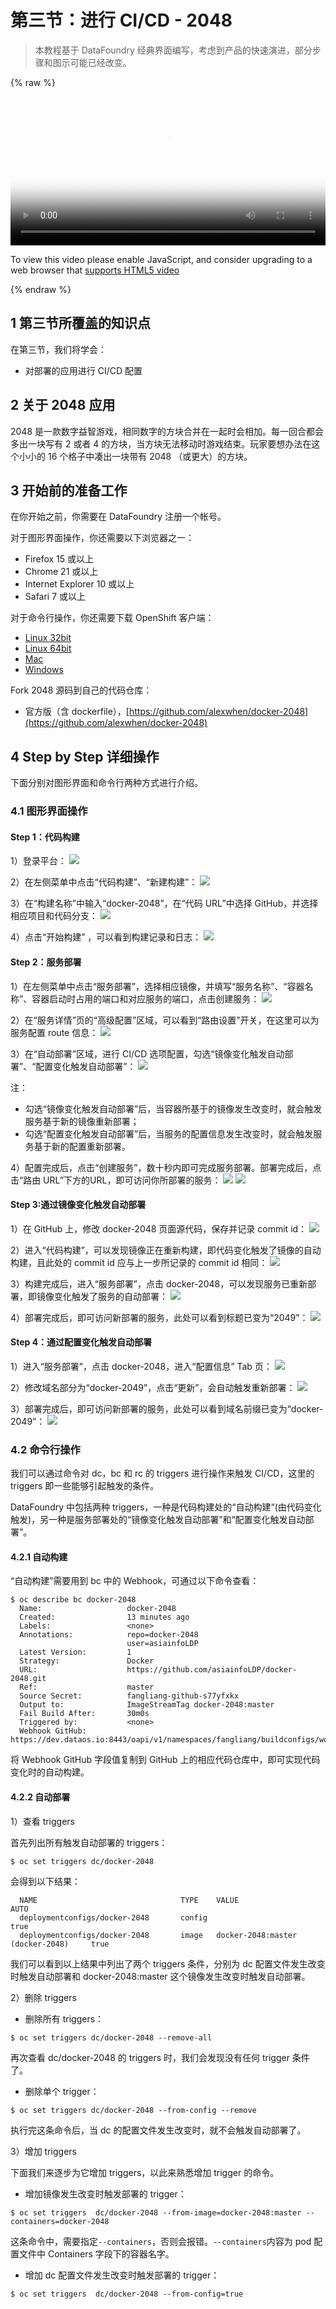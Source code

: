 # 第三节：进行 CI/CD - 2048

> 本教程基于 DataFoundry 经典界面编写，考虑到产品的快速演进，部分步骤和图示可能已经改变。

{% raw %}
<video id="my-video" class="video-js" controls preload="auto" width="100%" poster="img/GuestBook_Chapter_3.jpg" data-setup='{"aspectRatio":"16:10"}'>
 <source src="https://s3.cn-north-1.amazonaws.com.cn/shipingjiaoben/GuestBook_Chapter_3.mp4" type='video/mp4' >
 <p class="vjs-no-js">
 To view this video please enable JavaScript, and consider upgrading to a web browser that
 <a href="http://videojs.com/html5-video-support/" target="_blank">supports HTML5 video</a>
 </p>
</video>
{% endraw %}


## 1 第三节所覆盖的知识点

在第三节，我们将学会：

* 对部署的应用进行 CI/CD 配置

## 2 关于 2048 应用

2048 是一款数字益智游戏，相同数字的方块合并在一起时会相加。每一回合都会多出一块写有 2 或者 4 的方块，当方块无法移动时游戏结束。玩家要想办法在这个小小的 16 个格子中凑出一块带有 2048 （或更大）的方块。

## 3 开始前的准备工作

在你开始之前，你需要在 DataFoundry 注册一个帐号。

对于图形界面操作，你还需要以下浏览器之一：

* Firefox 15 或以上
* Chrome 21 或以上
* Internet Explorer 10 或以上
* Safari 7 或以上

对于命令行操作，你还需要下载 OpenShift 客户端：

* [Linux 32bit](https://s3.cn-north-1.amazonaws.com.cn/datafoundry/client/linux-32bit.tar.gz)
* [Linux 64bit](https://s3.cn-north-1.amazonaws.com.cn/datafoundry/client/linux-64bit.tar.gz)
* [Mac](https://s3.cn-north-1.amazonaws.com.cn/datafoundry/client/mac.zip)
* [Windows](https://s3.cn-north-1.amazonaws.com.cn/datafoundry/client/windows.zip)

Fork 2048 源码到自己的代码仓库：

* 官方版（含 dockerfile），[https://github.com/alexwhen/docker-2048](https://github.com/alexwhen/docker-2048)

## 4 Step by Step 详细操作

下面分别对图形界面和命令行两种方式进行介绍。

### 4.1 图形界面操作

#### Step 1：代码构建

1）登录平台：
![](img/login.png)

2）在左侧菜单中点击“代码构建”、“新建构建”：
![](img/new_build.png)

3）在“构建名称”中输入“docker-2048”，在“代码 URL”中选择 GitHub，并选择相应项目和代码分支：
![](img/new_build_detail_2.png)

4）点击“开始构建” ，可以看到构建记录和日志：
![](img/start_build_2.png)

#### Step 2：服务部署

1）在左侧菜单中点击“服务部署”，选择相应镜像，并填写“服务名称”、“容器名称”、容器启动时占用的端口和对应服务的端口，点击创建服务：
![](img/service_deployment_2.png)

2）在“服务详情”页的“高级配置”区域，可以看到“路由设置”开关，在这里可以为服务配置 route 信息：
![](img/route3.png)

3）在“自动部署”区域，进行 CI/CD 选项配置，勾选“镜像变化触发自动部署”、“配置变化触发自动部署”：
![](img/auto_deployment.png)

注：

* 勾选“镜像变化触发自动部署”后，当容器所基于的镜像发生改变时，就会触发服务基于新的镜像重新部署；
* 勾选“配置变化触发自动部署”后，当服务的配置信息发生改变时，就会触发服务基于新的配置重新部署。

4）配置完成后，点击“创建服务”，数十秒内即可完成服务部署。部署完成后，点击“路由 URL”下方的URL，即可访问你所部署的服务：
![](img/deployment_1.png)
![](img/2048_1.png)

#### Step 3:通过镜像变化触发自动部署

1）在 GitHub 上，修改 docker-2048 页面源代码，保存并记录 commit id：
![](img/edit_code.png)

2）进入“代码构建”，可以发现镜像正在重新构建，即代码变化触发了镜像的自动构建，且此处的 commit id 应与上一步所记录的 commit id 相同：
![](img/auto_build.png)

3）构建完成后，进入“服务部署”，点击 docker-2048，可以发现服务已重新部署，即镜像变化触发了服务的自动部署：
![](img/deployment_2.png)

4）部署完成后，即可访问新部署的服务，此处可以看到标题已变为“2049”：
![](img/2048_2.png)

#### Step 4：通过配置变化触发自动部署

1）进入“服务部署”，点击 docker-2048，进入“配置信息” Tab 页：
![](img/config.png)

2）修改域名部分为“docker-2049”，点击“更新”，会自动触发重新部署：
![](img/edit_route.png)

3）部署完成后，即可访问新部署的服务，此处可以看到域名前缀已变为“docker-2049”：
![](img/2048_3.png)

### 4.2 命令行操作

我们可以通过命令对 dc，bc 和 rc 的 triggers 进行操作来触发 CI/CD，这里的 triggers 即一些能够引起触发的条件。

DataFoundry 中包括两种 triggers，一种是代码构建处的“自动构建“\(由代码变化触发\)，另一种是服务部署处的“镜像变化触发自动部署”和“配置变化触发自动部署”。

#### 4.2.1 自动构建

“自动构建”需要用到 bc 中的 Webhook，可通过以下命令查看：

```
$ oc describe bc docker-2048
  Name:                   docker-2048
  Created:                13 minutes ago
  Labels:                 <none>
  Annotations:            repo=docker-2048
                          user=asiainfoLDP
  Latest Version:         1
  Strategy:               Docker
  URL:                    https://github.com/asiainfoLDP/docker-2048.git
  Ref:                    master
  Source Secret:          fangliang-github-s77yfxkx
  Output to:              ImageStreamTag docker-2048:master
  Fail Build After:       30m0s
  Triggered by:           <none>
  Webhook GitHub:         https://dev.dataos.io:8443/oapi/v1/namespaces/fangliang/buildconfigs/wordpress/webhooks/005758aa561eca36bbbdf2437d397200/github
```

将 Webhook GitHub 字段值复制到 GitHub 上的相应代码仓库中，即可实现代码变化时的自动构建。

#### 4.2.2 自动部署

1）查看 triggers

首先列出所有触发自动部署的 triggers：

```
$ oc set triggers dc/docker-2048
```

会得到以下结果：

```
  NAME                                TYPE    VALUE                                AUTO
  deploymentconfigs/docker-2048       config                                       true
  deploymentconfigs/docker-2048       image   docker-2048:master (docker-2048)     true
```

我们可以看到以上结果中列出了两个 triggers 条件，分别为 dc 配置文件发生改变时触发自动部署和 docker-2048:master 这个镜像发生改变时触发自动部署。

2）删除 triggers

* 删除所有 triggers：

```
$ oc set triggers dc/docker-2048 --remove-all
```

再次查看 dc/docker-2048 的 triggers 时，我们会发现没有任何 trigger 条件了。

* 删除单个 trigger：

```
$ oc set triggers dc/docker-2048 --from-config --remove
```

执行完这条命令后，当 dc 的配置文件发生改变时，就不会触发自动部署了。

3）增加 triggers

下面我们来逐步为它增加 triggers，以此来熟悉增加 trigger 的命令。

* 增加镜像发生改变时触发部署的 trigger：

```
$ oc set triggers  dc/docker-2048 --from-image=docker-2048:master --containers=docker-2048
```

这条命令中，需要指定`--containers`，否则会报错。`--containers`内容为 pod 配置文件中 Containers 字段下的容器名字。

* 增加 dc 配置文件发生改变时触发部署的 trigger：

```
$ oc set triggers  dc/docker-2048 --from-config=true
```


